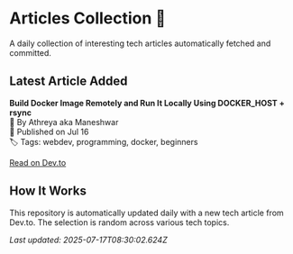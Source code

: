 # Articles Collection 📒

A daily collection of interesting tech articles automatically fetched and committed.

## Latest Article Added

**Build Docker Image Remotely and Run It Locally Using DOCKER_HOST + rsync**  
👤 By Athreya aka Maneshwar  
📅 Published on Jul 16  
🏷 Tags: webdev, programming, docker, beginners  

[Read on Dev.to](https://dev.to/lovestaco/build-docker-image-remotely-and-run-it-locally-using-dockerhost-rsync-2j22)

## How It Works

This repository is automatically updated daily with a new tech article from Dev.to. The selection is random across various tech topics.

_Last updated: 2025-07-17T08:30:02.624Z_
